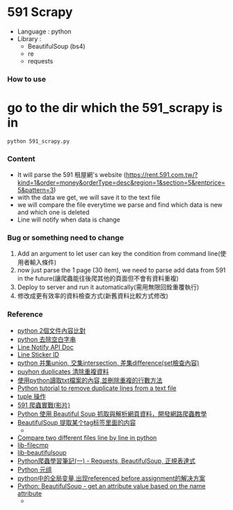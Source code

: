 <h1> 591 Scrapy </h1>

- Language : python
- Library : 
	- BeautifulSoup (bs4)
	- re
	- requests 

<h3> How to use </h3>

# go to the dir which the 591_scrapy is in
```
python 591_scrapy.py
```

<h3> Content </h3>

- It will parse the 591 租屋網's website (https://rent.591.com.tw/?kind=1&order=money&orderType=desc&region=1&section=5&rentprice=5&pattern=3)
- with the data we get, we will save it to the text file
- we will compare the file everytime we parse and find which data is new and which one is deleted
- Line will notify when data is change

<h3>Bug or something need to change</h3>

1. Add an argument to let user can key the condition from command line(使用者輸入條件)
2. now just parse the 1 page (30 item), we need to parse add data from 591 in the future(讓爬蟲能往後爬其他的頁面但不會有資料重複)
3. Deploy to server and run it automatically(需用無限回銓重覆執行)
4. 修改成更有效率的資料檢查方式(新舊資料比較方式修改)

<h3> Reference </h3>

- [python 2個文件內容比對](https://blog.csdn.net/MiaoDaLengShui/article/details/52037473)
- [python 去除空白字串](https://www.delftstack.com/zh-tw/howto/python/how-to-remove-whitespace-in-a-string/)
- [Line Notify API Doc](https://notify-bot.line.me/doc/en/)
- [Line Sticker ID](https://devdocs.line.me/files/sticker_list.pdf)
- [python 并集union, 交集intersection, 差集difference(set檢查內容)](https://blog.csdn.net/lanyang123456/article/details/77596349)
- [puyhon duplicates 清除重複資料](https://ithelp.ithome.com.tw/questions/10189254)
- [使用python讀取txt檔案的內容,並刪除重複的行數方法](https://codertw.com/%E7%A8%8B%E5%BC%8F%E8%AA%9E%E8%A8%80/357800/)
- [Python tutorial to remove duplicate lines from a text file](https://www.codevscolor.com/python-remove-duplicate-lines-text-file/)
- [tuple 操作](https://www.jb51.net/article/47986.htm)
- [591 爬蟲實戰(影片)](https://www.youtube.com/watch?v=zzMRbrOHlrk)
- [Python 使用 Beautiful Soup 抓取與解析網頁資料，開發網路爬蟲教學](https://blog.gtwang.org/programming/python-beautiful-soup-module-scrape-web-pages-tutorial/2/)
- [BeautifulSoup 提取某个tag标签里面的内容](https://blog.csdn.net/willib/article/details/52246086)
	- [](/pic/parsehtmltag.png)
- [Compare two different files line by line in python](https://stackoverflow.com/questions/19007383/compare-two-different-files-line-by-line-in-python)
- [lib-filecmp](https://docs.python.org/2/library/filecmp.html)
- [lib-beautifulsoup](https://beautifulsoup.readthedocs.io/zh_CN/v4.4.0/)
- [Python爬蟲學習筆記(一) - Requests, BeautifulSoup, 正規表達式](https://medium.com/@yanweiliu/python%E7%88%AC%E8%9F%B2%E5%AD%B8%E7%BF%92%E7%AD%86%E8%A8%98-%E4%B8%80-beautifulsoup-1ee011df8768)
- [Python 元组](http://www.runoob.com/python/python-tuples.html)
- [python中的全局变量,出现referenced before assignment的解决方案](https://zhouzaibao.iteye.com/blog/559381)
- [Python: BeautifulSoup - get an attribute value based on the name attribute
](https://stackoverflow.com/questions/11205386/python-beautifulsoup-get-an-attribute-value-based-on-the-name-attribute)
	- [](/pic/gettag.png)